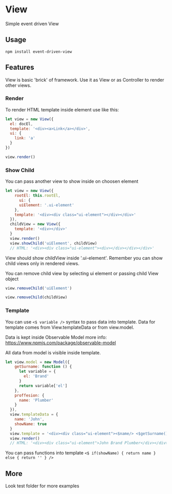 # View
Simple event driven View

## Usage

```npm install event-driven-view```

## Features

View is basic 'brick' of framework. Use it as View or as Controller to render other views.

### Render

To render HTML template inside element use like this:
```js
let view = new View({
  el: docEl,
  template: '<div><a>Link</a></div>',
  ui: {
    link: 'a'
  }
})

view.render()
```

### Show Child

You can pass another view to show inside on choosen element

```js
let view = new View({
    rootEl: this.rootEl,
      ui: {
      uiElement: '.ui-element'
    },
    template: '<div><div class="ui-element"></div></div>'
  }),
  childView = new View({
    template: '<div></div>'
  }
  view.render()
  view.showChild('uiElement', childView)
  // HTML: '<div><div class="ui-element"><div></div></div></div>'
```
View should show childView inside '.ui-element'. Remember you can show child views only in rendered views.


You can remove child view by selecting ui element or passing child View object
```js
view.removeChild('uiElement')
```

```js
view.removeChild(childView)
```



### Template 

You can use ```<$ variable />``` syntax to pass data into template.
Data for template comes from View.templateData or from view.model.

Data is kept inside Observable Model more info: https://www.npmjs.com/package/observable-model

All data from model is visible inside template.

```js
let view.model = new Model({
    getSurname: function () {
      let variable = {
        el: 'Brand'
      }
      return variable['el']
    },
    proffesion: {
      name: 'Plumber'
    }
  }),
  view.templateData = {
    name: 'John',
    showName: true
  }
  view.template = '<div><div class="ui-element"><$name/> <$getSurname()/> <$proffesion.name/></div></div>'
  view.render()
  // HTML: '<div><div class="ui-element">John Brand Plumber</div></div>'
```
You can pass functions into template ```<$ if(showName) { return name } else { return '' } />```

## More

Look test folder for more examples
